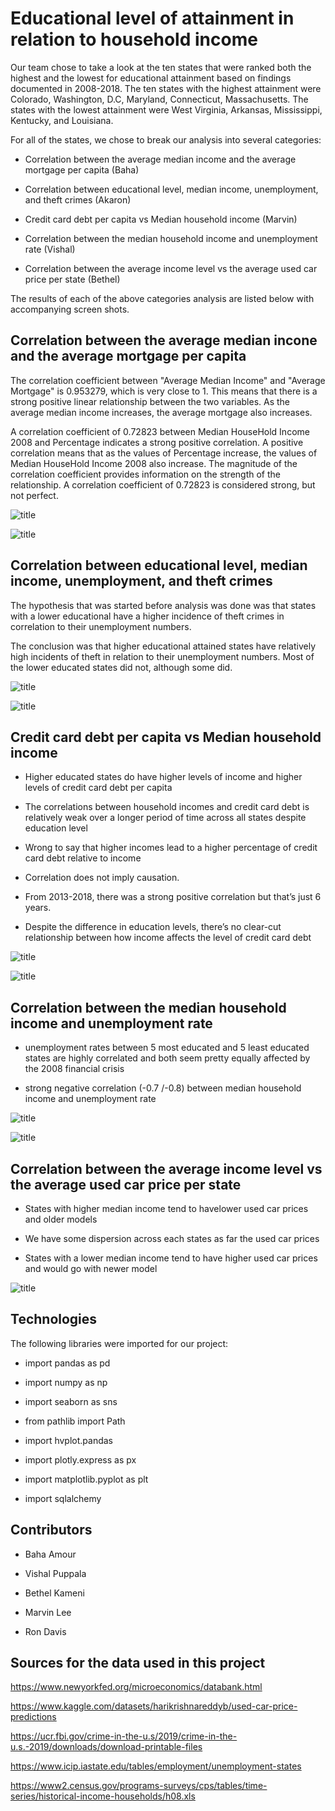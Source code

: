 # Educational level of attainment in relation to household income

Our team chose to take a look at the ten states that were ranked both the highest and the lowest for educational attainment based on findings documented in 2008-2018. The ten states with the highest attainment were Colorado, Washington, D.C, Maryland, Connecticut, Massachusetts. The states with the lowest attainment were West Virginia, Arkansas, Mississippi, Kentucky, and Louisiana. 

For all of the states, we chose to break our analysis into several categories:

* Correlation between the average median income and the average mortgage per capita (Baha)

* Correlation between educational level, median income, unemployment, and theft crimes (Akaron)

* Credit card debt per capita vs Median household income (Marvin)

* Correlation between the median household income and unemployment rate (Vishal)

* Correlation between the average income level vs the average used car price per state (Bethel)


The results of each of the above categories analysis are listed below with accompanying screen shots. 

## Correlation between the average median incone and the average mortgage per capita

The correlation coefficient between "Average Median Income" and "Average Mortgage" is 0.953279, which is very close to 1. This means that there is a strong positive linear relationship between the two variables. As the average median income increases, the average mortgage also increases.

A correlation coefficient of 0.72823 between Median HouseHold Income 2008 and Percentage indicates a strong positive correlation. A positive correlation means that as the values of Percentage increase, the values of Median HouseHold Income 2008 also increase. The magnitude of the correlation coefficient provides information on the strength of the relationship. A correlation coefficient of 0.72823 is considered strong, but not perfect.

![title](images/newplot.png)

![title](images/bokeh_plot.png)


## Correlation between educational level, median income, unemployment, and theft crimes

The hypothesis that was started before analysis was done was that states with a lower educational have a higher incidence of theft crimes in correlation to their unemployment numbers.

The conclusion was that higher educational attained states have relatively high incidents of theft in relation to their unemployment numbers. Most of the lower educated states did not, although some did.

![title](images/colorado.png)

![title](images/kentucky.png)

##  Credit card debt per capita vs Median household income

* Higher educated states do have higher levels of income and higher levels of credit card debt per capita

* The correlations between household incomes and credit card debt is relatively weak over a longer period of time across all states despite education level

* Wrong to say that higher incomes lead to a higher percentage of credit card debt relative to income

* Correlation does not imply causation.

* From 2013-2018, there was a strong positive correlation but that’s just 6 years.

* Despite the difference in education levels, there’s no clear-cut relationship between how income affects the level of credit card debt

![title](images/marvin1.png)

![title](images/marvin2.png)


## Correlation between the median household income and unemployment rate

* unemployment rates between 5 most educated and 5 least educated states are highly correlated and both seem pretty equally affected by the 2008 financial crisis

* strong negative correlation (-0.7 /-0.8) between median household income and unemployment rate

![title](images/unemployment.png)

![title](images/Median.png)

## Correlation between the average income level vs the average used car price per state

* States with higher median income tend to havelower used car prices and older models

* We have some dispersion across each states as far the used car prices

* States with a lower median income tend to have higher used car prices and would go with newer model

![title](images/Average_used_car_price.png)

## Technologies

The following libraries were imported for our project:

* import pandas as pd

* import numpy as np 

* import seaborn as sns

* from pathlib import Path

* import hvplot.pandas

* import plotly.express as px

* import matplotlib.pyplot as plt

* import sqlalchemy

## Contributors

* Baha Amour

* Vishal Puppala

* Bethel Kameni

* Marvin Lee

* Ron Davis

## Sources for the data used in this project

https://www.newyorkfed.org/microeconomics/databank.html

https://www.kaggle.com/datasets/harikrishnareddyb/used-car-price-predictions

https://ucr.fbi.gov/crime-in-the-u.s/2019/crime-in-the-u.s.-2019/downloads/download-printable-files

https://www.icip.iastate.edu/tables/employment/unemployment-states

https://www2.census.gov/programs-surveys/cps/tables/time-series/historical-income-households/h08.xls
